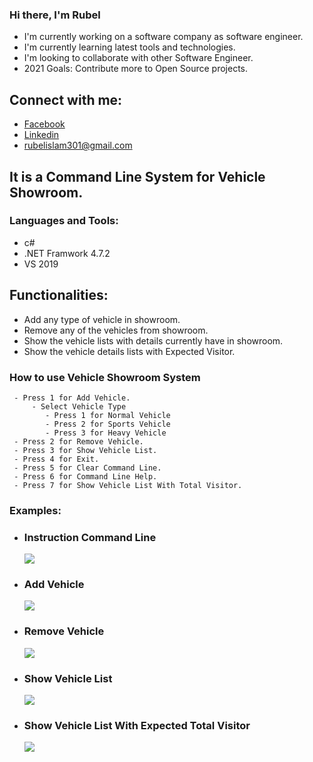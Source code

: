 ### Hi there, I'm Rubel
   - I'm currently working on a software company as  software engineer.
   - I'm currently learning latest tools and technologies.
   - I'm looking to collaborate with other Software Engineer.
   - 2021 Goals: Contribute more to Open Source projects.
## Connect with me:
   - <a href="https://www.facebook.com/rubelgeek/">Facebook</a>
   - <a href="https://www.linkedin.com/in/md-rubel-74661729/">Linkedin</a>
   - <a href="rubelislam301@gmail.com">rubelislam301@gmail.com</a>
   
## It is  a Command Line System for Vehicle Showroom.
### Languages and Tools:
 - c#
 - .NET Framwork 4.7.2
 - VS 2019
## Functionalities:
   - Add any type of vehicle in showroom.
   - Remove any of the vehicles from showroom.
   - Show the vehicle lists with details currently have in showroom.
   - Show the vehicle details lists with Expected Visitor.

### How to use Vehicle Showroom System
     - Press 1 for Add Vehicle.
         - Select Vehicle Type
            - Press 1 for Normal Vehicle
            - Press 2 for Sports Vehicle
            - Press 3 for Heavy Vehicle
     - Press 2 for Remove Vehicle.
     - Press 3 for Show Vehicle List.
     - Press 4 for Exit.
     - Press 5 for Clear Command Line.
     - Press 6 for Command Line Help.
     - Press 7 for Show Vehicle List With Total Visitor.

### Examples:
  - <h3>Instruction Command Line</h3>
    <img src="https://user-images.githubusercontent.com/10466005/112065590-18f18e00-8b8f-11eb-8ad2-04b3ff9a02c5.png">
  - <h3>Add Vehicle</h3>
    <img src="https://user-images.githubusercontent.com/10466005/112066154-0e83c400-8b90-11eb-9358-18953515635d.png">
  - <h3>Remove Vehicle</h3>
    <img src="https://user-images.githubusercontent.com/10466005/112066465-95d13780-8b90-11eb-9b95-58b986128997.png">
  - <h3>Show Vehicle List</h3>
    <img src="https://user-images.githubusercontent.com/10466005/112066573-cdd87a80-8b90-11eb-9f86-6a15213efabd.png">
  - <h3> Show Vehicle List With Expected Total Visitor</h3>
    <img src="https://user-images.githubusercontent.com/10466005/112067505-5ad00380-8b92-11eb-8a79-6bdb77f5fa3d.png">


